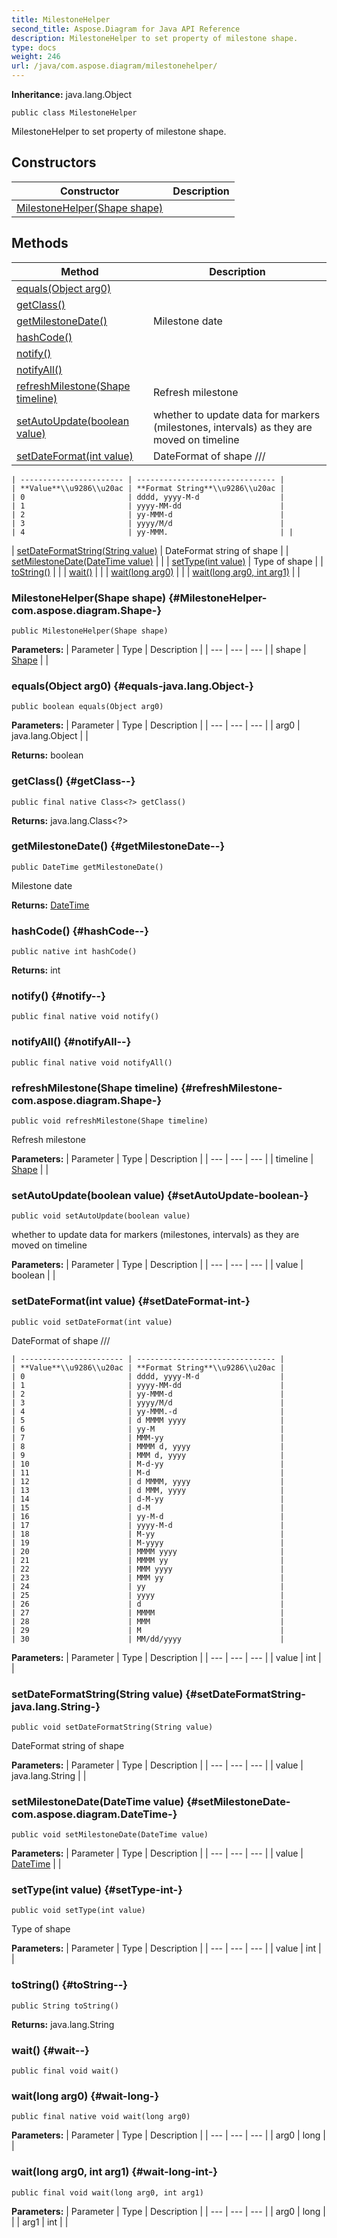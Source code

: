 ```yaml
---
title: MilestoneHelper
second_title: Aspose.Diagram for Java API Reference
description: MilestoneHelper to set property of milestone shape.
type: docs
weight: 246
url: /java/com.aspose.diagram/milestonehelper/
---
```


**Inheritance:**
java.lang.Object
```
public class MilestoneHelper
```

MilestoneHelper to set property of milestone shape.
## Constructors

| Constructor | Description |
| --- | --- |
| [MilestoneHelper(Shape shape)](#MilestoneHelper-com.aspose.diagram.Shape-) |  |
## Methods

| Method | Description |
| --- | --- |
| [equals(Object arg0)](#equals-java.lang.Object-) |  |
| [getClass()](#getClass--) |  |
| [getMilestoneDate()](#getMilestoneDate--) | Milestone date |
| [hashCode()](#hashCode--) |  |
| [notify()](#notify--) |  |
| [notifyAll()](#notifyAll--) |  |
| [refreshMilestone(Shape timeline)](#refreshMilestone-com.aspose.diagram.Shape-) | Refresh milestone |
| [setAutoUpdate(boolean value)](#setAutoUpdate-boolean-) | whether to update data for markers (milestones, intervals) as they are moved on timeline |
| [setDateFormat(int value)](#setDateFormat-int-) | DateFormat of shape ///

    | ----------------------- | ------------------------------- |
    | **Value**\\u9286\\u20ac | **Format String**\\u9286\\u20ac |
    | 0                       | dddd, yyyy-M-d                  |
    | 1                       | yyyy-MM-dd                      |
    | 2                       | yy-MMM-d                        |
    | 3                       | yyyy/M/d                        |
    | 4                       | yy-MMM.                         | |
| [setDateFormatString(String value)](#setDateFormatString-java.lang.String-) | DateFormat string of shape |
| [setMilestoneDate(DateTime value)](#setMilestoneDate-com.aspose.diagram.DateTime-) |  |
| [setType(int value)](#setType-int-) | Type of shape |
| [toString()](#toString--) |  |
| [wait()](#wait--) |  |
| [wait(long arg0)](#wait-long-) |  |
| [wait(long arg0, int arg1)](#wait-long-int-) |  |
### MilestoneHelper(Shape shape) {#MilestoneHelper-com.aspose.diagram.Shape-}
```
public MilestoneHelper(Shape shape)
```


**Parameters:**
| Parameter | Type | Description |
| --- | --- | --- |
| shape | [Shape](../../com.aspose.diagram/shape) |  |

### equals(Object arg0) {#equals-java.lang.Object-}
```
public boolean equals(Object arg0)
```




**Parameters:**
| Parameter | Type | Description |
| --- | --- | --- |
| arg0 | java.lang.Object |  |

**Returns:**
boolean
### getClass() {#getClass--}
```
public final native Class<?> getClass()
```




**Returns:**
java.lang.Class<?>
### getMilestoneDate() {#getMilestoneDate--}
```
public DateTime getMilestoneDate()
```


Milestone date

**Returns:**
[DateTime](../../com.aspose.diagram/datetime)
### hashCode() {#hashCode--}
```
public native int hashCode()
```




**Returns:**
int
### notify() {#notify--}
```
public final native void notify()
```




### notifyAll() {#notifyAll--}
```
public final native void notifyAll()
```




### refreshMilestone(Shape timeline) {#refreshMilestone-com.aspose.diagram.Shape-}
```
public void refreshMilestone(Shape timeline)
```


Refresh milestone

**Parameters:**
| Parameter | Type | Description |
| --- | --- | --- |
| timeline | [Shape](../../com.aspose.diagram/shape) |  |

### setAutoUpdate(boolean value) {#setAutoUpdate-boolean-}
```
public void setAutoUpdate(boolean value)
```


whether to update data for markers (milestones, intervals) as they are moved on timeline

**Parameters:**
| Parameter | Type | Description |
| --- | --- | --- |
| value | boolean |  |

### setDateFormat(int value) {#setDateFormat-int-}
```
public void setDateFormat(int value)
```


DateFormat of shape ///

    | ----------------------- | ------------------------------- |
    | **Value**\\u9286\\u20ac | **Format String**\\u9286\\u20ac |
    | 0                       | dddd, yyyy-M-d                  |
    | 1                       | yyyy-MM-dd                      |
    | 2                       | yy-MMM-d                        |
    | 3                       | yyyy/M/d                        |
    | 4                       | yy-MMM.-d                       |
    | 5                       | d MMMM yyyy                     |
    | 6                       | yy-M                            |
    | 7                       | MMM-yy                          |
    | 8                       | MMMM d, yyyy                    |
    | 9                       | MMM d, yyyy                     |
    | 10                      | M-d-yy                          |
    | 11                      | M-d                             |
    | 12                      | d MMMM, yyyy                    |
    | 13                      | d MMM, yyyy                     |
    | 14                      | d-M-yy                          |
    | 15                      | d-M                             |
    | 16                      | yy-M-d                          |
    | 17                      | yyyy-M-d                        |
    | 18                      | M-yy                            |
    | 19                      | M-yyyy                          |
    | 20                      | MMMM yyyy                       |
    | 21                      | MMMM yy                         |
    | 22                      | MMM yyyy                        |
    | 23                      | MMM yy                          |
    | 24                      | yy                              |
    | 25                      | yyyy                            |
    | 26                      | d                               |
    | 27                      | MMMM                            |
    | 28                      | MMM                             |
    | 29                      | M                               |
    | 30                      | MM/dd/yyyy                      |

**Parameters:**
| Parameter | Type | Description |
| --- | --- | --- |
| value | int |  |

### setDateFormatString(String value) {#setDateFormatString-java.lang.String-}
```
public void setDateFormatString(String value)
```


DateFormat string of shape

**Parameters:**
| Parameter | Type | Description |
| --- | --- | --- |
| value | java.lang.String |  |

### setMilestoneDate(DateTime value) {#setMilestoneDate-com.aspose.diagram.DateTime-}
```
public void setMilestoneDate(DateTime value)
```




**Parameters:**
| Parameter | Type | Description |
| --- | --- | --- |
| value | [DateTime](../../com.aspose.diagram/datetime) |  |

### setType(int value) {#setType-int-}
```
public void setType(int value)
```


Type of shape

**Parameters:**
| Parameter | Type | Description |
| --- | --- | --- |
| value | int |  |

### toString() {#toString--}
```
public String toString()
```




**Returns:**
java.lang.String
### wait() {#wait--}
```
public final void wait()
```




### wait(long arg0) {#wait-long-}
```
public final native void wait(long arg0)
```




**Parameters:**
| Parameter | Type | Description |
| --- | --- | --- |
| arg0 | long |  |

### wait(long arg0, int arg1) {#wait-long-int-}
```
public final void wait(long arg0, int arg1)
```




**Parameters:**
| Parameter | Type | Description |
| --- | --- | --- |
| arg0 | long |  |
| arg1 | int |  |

